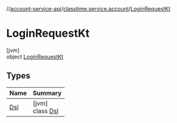 //[account-service-api](../../../index.md)/[classtime.service.account](../index.md)/[LoginRequestKt](index.md)

# LoginRequestKt

[jvm]\
object [LoginRequestKt](index.md)

## Types

| Name | Summary |
|---|---|
| [Dsl](-dsl/index.md) | [jvm]<br>class [Dsl](-dsl/index.md) |
